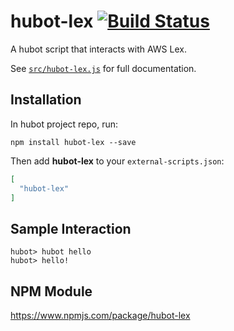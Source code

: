 # hubot-lex [![Build Status](https://travis-ci.org/benhanzl/hubot-lex.svg?branch=master)](https://travis-ci.org/benhanzl/hubot-lex)

A hubot script that interacts with AWS Lex.

See [`src/hubot-lex.js`](src/hubot-lex.js) for full documentation.

## Installation

In hubot project repo, run:

`npm install hubot-lex --save`

Then add **hubot-lex** to your `external-scripts.json`:

```json
[
  "hubot-lex"
]
```

## Sample Interaction

```
hubot> hubot hello
hubot> hello!
```

## NPM Module

https://www.npmjs.com/package/hubot-lex
